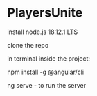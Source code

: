 # PlayersUnite

install node.js 18.12.1 LTS

clone the repo

in terminal inside the project:

npm install -g @angular/cli

ng serve - to run the server
